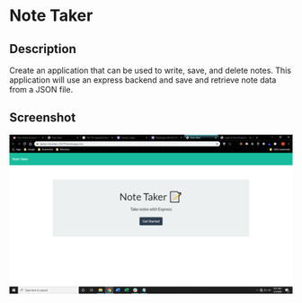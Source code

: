 # Note Taker

## Description

Create an application that can be used to write, save, and delete notes. This application will use an express backend and save and retrieve note data from a JSON file.

## Screenshot

![Project Screenshot](./assets/images/screenshot.png)

